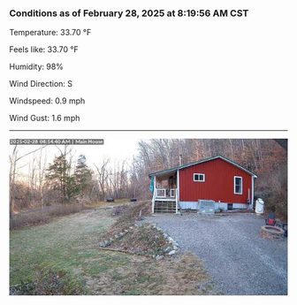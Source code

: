 ### Conditions as of February 28, 2025 at 8:19:56 AM CST 

Temperature: 33.70 &deg;F

Feels like: 33.70 &deg;F

Humidity: 98%

Wind Direction: S

Windspeed: 0.9 mph

Wind Gust: 1.6 mph

---

<img src="./images/latest.jpeg"/>

